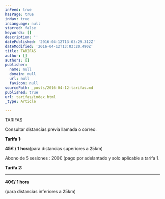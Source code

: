 ```yaml
---
inFeed: true
hasPage: true
inNav: true
inLanguage: null
starred: false
keywords: []
description: ''
datePublished: '2016-04-12T13:03:29.312Z'
dateModified: '2016-04-12T13:03:20.490Z'
title: TARIFAS
author: []
authors: []
publisher:
  name: null
  domain: null
  url: null
  favicon: null
sourcePath: _posts/2016-04-12-tarifas.md
published: true
url: tarifas/index.html
_type: Article

---
```

TARIFAS

Consultar distancias previa llamada o correo.

**Tarifa 1:**

**45€ / 1 hora**(para distancias superiores a 25km) 

Abono de 5 sesiones : 200€ (pago por adelantado y solo aplicable a tarifa 1\.

**Tarifa 2:**

****

**40€/ 1 hora**

(para distancias inferiores a 25km)
